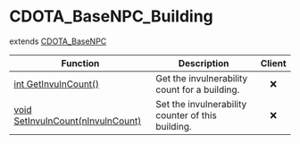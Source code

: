 # CDOTA_BaseNPC_Building
extends [CDOTA_BaseNPC](../CDOTA_BaseNPC)

Function|Description|Client
--|--|:--:
[int GetInvulnCount()](GetInvulnCount)|Get the invulnerability count for a building.|❌
[void SetInvulnCount(nInvulnCount)](SetInvulnCount)|Set the invulnerability counter of this building.|❌
